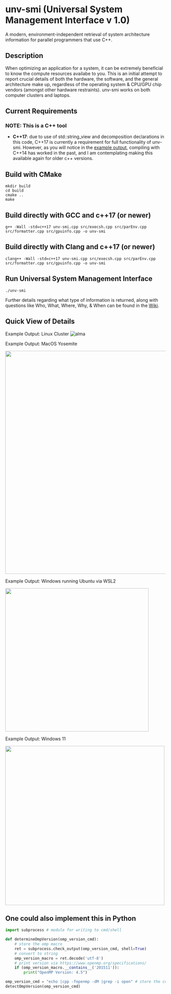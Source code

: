 # unv-smi (Universal System Management Interface v 1.0)
A modern, environment-independent retrieval of system architecture information for parallel programmers that use C++. 

## Description 
When optimizing an application for a system, it can be extremely beneficial to know the compute resources availabe to you. This is an initial attempt to report crucial details of both the hardware, the software, and the general architecture make up, regardless of the operating system & CPU/GPU chip vendors (amongst other hardware restraints). unv-smi works on both computer clusters and laptops.  

## Current Requirements 
### NOTE: This is a C++ tool 
* **C++17**: due to use of std::string_view and decomposition declarations in this code, C++17 is currently a requirement for full functionality of unv-smi.
However, as you will notice in the [example output](https://github.com/tommygorham/unv-smi/tree/dev-linux/example-output), compiling with C++14 has worked in the past, and I am contemplating making this available again for older c++ versions. 

## Build with CMake 

```
mkdir build
cd build 
cmake .. 
make 
``` 
## Build directly with GCC and c++17 (or newer) 

``` 
g++ -Wall -std=c++17 unv-smi.cpp src/execsh.cpp src/parEnv.cpp src/formatter.cpp src/gpuinfo.cpp -o unv-smi  
```

## Build directly with Clang and c++17 (or newer) 

```
clang++ -Wall -std=c++17 unv-smi.cpp src/execsh.cpp src/parEnv.cpp src/formatter.cpp src/gpuinfo.cpp -o unv-smi  
```

## Run Universal System Management Interface

```
./unv-smi
```

Further details regarding what type of information is returned, along with questions like Who, What, Where, Why, & When can be found in the [Wiki](https://github.com/tommygorham/unv-smi/wiki).

## Quick View of Details
Example Output: Linux Cluster 
![alma](https://user-images.githubusercontent.com/38857089/182499028-874afbb4-1aa8-4868-95e4-429ae76ddba1.png)

Example Output: MacOS Yosemite

<img src="https://github.com/tommygorham/unv-smi/blob/main/example-output/apple-macosx/MacOSX_Yosemite.png" height="700px" /> 

Example Output: Windows running Ubuntu via WSL2

<img src="https://github.com/tommygorham/unv-smi/blob/main/example-output/wsl2/Ubuntu20.04LTS.png" height="450px" /> 

Example Output: Windows 11

<img src ="https://github.com/tommygorham/unv-smi/blob/main/example-output/ms-windows/WinPro11.png" height="500px" /> 


## One could also implement this in Python 

```python 
import subprocess # module for writing to cmd/shell 

def determineOmpVersion(omp_version_cmd):
    # store the omp macro 
    ret = subprocess.check_output(omp_version_cmd, shell=True) 
    # convert to string 
    omp_version_macro = ret.decode('utf-8')
    # print version via https://www.openmp.org/specifications/
    if (omp_version_macro.__contains__('201511')): 
        print("OpenMP Version: 4.5") 

omp_version_cmd = "echo |cpp -fopenmp -dM |grep -i open" # store the command to get the omp macro
detectOmpVersion(omp_version_cmd) 
```
